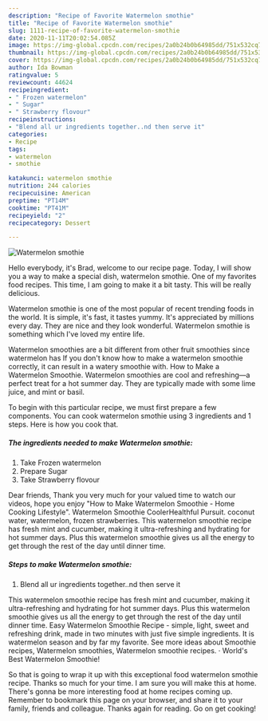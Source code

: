 ```yaml
---
description: "Recipe of Favorite Watermelon smothie"
title: "Recipe of Favorite Watermelon smothie"
slug: 1111-recipe-of-favorite-watermelon-smothie
date: 2020-11-11T20:02:54.085Z
image: https://img-global.cpcdn.com/recipes/2a0b24b0b64985dd/751x532cq70/watermelon-smothie-recipe-main-photo.jpg
thumbnail: https://img-global.cpcdn.com/recipes/2a0b24b0b64985dd/751x532cq70/watermelon-smothie-recipe-main-photo.jpg
cover: https://img-global.cpcdn.com/recipes/2a0b24b0b64985dd/751x532cq70/watermelon-smothie-recipe-main-photo.jpg
author: Ida Bowman
ratingvalue: 5
reviewcount: 44624
recipeingredient:
- " Frozen watermelon"
- " Sugar"
- " Strawberry flovour"
recipeinstructions:
- "Blend all ur ingredients together..nd then serve it"
categories:
- Recipe
tags:
- watermelon
- smothie

katakunci: watermelon smothie 
nutrition: 244 calories
recipecuisine: American
preptime: "PT14M"
cooktime: "PT41M"
recipeyield: "2"
recipecategory: Dessert

---
```



![Watermelon smothie](https://img-global.cpcdn.com/recipes/2a0b24b0b64985dd/751x532cq70/watermelon-smothie-recipe-main-photo.jpg)

Hello everybody, it's Brad, welcome to our recipe page. Today, I will show you a way to make a special dish, watermelon smothie. One of my favorites food recipes. This time, I am going to make it a bit tasty. This will be really delicious.

Watermelon smothie is one of the most popular of recent trending foods in the world. It is simple, it's fast, it tastes yummy. It's appreciated by millions every day. They are nice and they look wonderful. Watermelon smothie is something which I've loved my entire life.

Watermelon smoothies are a bit different from other fruit smoothies since watermelon has If you don&#39;t know how to make a watermelon smoothie correctly, it can result in a watery smoothie with. How to Make a Watermelon Smoothie. Watermelon smoothies are cool and refreshing—a perfect treat for a hot summer day. They are typically made with some lime juice, and mint or basil.


To begin with this particular recipe, we must first prepare a few components. You can cook watermelon smothie using 3 ingredients and 1 steps. Here is how you cook that.

<!--inarticleads1-->

##### The ingredients needed to make Watermelon smothie:

1. Take  Frozen watermelon
1. Prepare  Sugar
1. Take  Strawberry flovour


Dear friends, Thank you very much for your valued time to watch our videos, hope you enjoy &#34;How to Make Watermelon Smoothie - Home Cooking Lifestyle&#34;. Watermelon Smoothie CoolerHealthful Pursuit. coconut water, watermelon, frozen strawberries. This watermelon smoothie recipe has fresh mint and cucumber, making it ultra-refreshing and hydrating for hot summer days. Plus this watermelon smoothie gives us all the energy to get through the rest of the day until dinner time. 

<!--inarticleads2-->

##### Steps to make Watermelon smothie:

1. Blend all ur ingredients together..nd then serve it


This watermelon smoothie recipe has fresh mint and cucumber, making it ultra-refreshing and hydrating for hot summer days. Plus this watermelon smoothie gives us all the energy to get through the rest of the day until dinner time. Easy Watermelon Smoothie Recipe - simple, light, sweet and refreshing drink, made in two minutes with just five simple ingredients. It is watermelon season and by far my favorite. See more ideas about Smoothie recipes, Watermelon smoothies, Watermelon smoothie recipes. · World&#39;s Best Watermelon Smoothie! 

So that is going to wrap it up with this exceptional food watermelon smothie recipe. Thanks so much for your time. I am sure you will make this at home. There's gonna be more interesting food at home recipes coming up. Remember to bookmark this page on your browser, and share it to your family, friends and colleague. Thanks again for reading. Go on get cooking!
